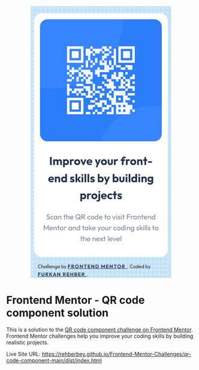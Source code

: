 <div align="center">
    <picture>
        <source
            media="(min-width: 768px)"
            srcset="./design/desktop-light-dark.png"
        />
        <img src="./design/mobile-light.png" />
    </picture>
</div>

# Frontend Mentor - QR code component solution

This is a solution to the [QR code component challenge on Frontend Mentor](https://www.frontendmentor.io/challenges/qr-code-component-iux_sIO_H). Frontend Mentor challenges help you improve your coding skills by building realistic projects.

Live Site URL: <https://rehberbey.github.io/Frontend-Mentor-Challenges/qr-code-component-main/dist/index.html>
